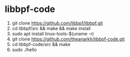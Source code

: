# libbpf-code
1. git clone https://github.com/libbpf/libbpf.git
2. cd libbpf/src && make && make install
3. sudo apt install linux-tools-$(uname -r)
4. git clone https://github.com/theanarkh/libbpf-code.git
5. cd libbpf-code/src && make
6. sudo ./hello